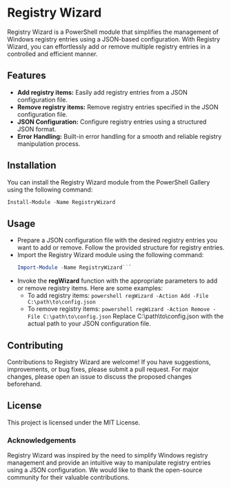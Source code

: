 # Registry Wizard

Registry Wizard is a PowerShell module that simplifies the management of Windows registry entries using a JSON-based configuration. With Registry Wizard, you can effortlessly add or remove multiple registry entries in a controlled and efficient manner.

## Features

- **Add registry items:** Easily add registry entries from a JSON configuration file.
- **Remove registry items:** Remove registry entries specified in the JSON configuration file.
- **JSON Configuration:** Configure registry entries using a structured JSON format.
- **Error Handling:** Built-in error handling for a smooth and reliable registry manipulation process.

## Installation

You can install the Registry Wizard module from the PowerShell Gallery using the following command:

```powershell
Install-Module -Name RegistryWizard
```

## Usage
- Prepare a JSON configuration file with the desired registry entries you want to add or remove. Follow the provided structure for registry entries.
- Import the Registry Wizard module using the following command:
   ```powershell
   Import-Module -Name RegistryWizard```
- Invoke the **regWizard** function with the appropriate parameters to add or remove registry items. Here are some examples:
  - To add registry items: ```powershell regWizard -Action Add -File C:\path\to\config.json```
  - To remove registry items: ```powershell regWizard -Action Remove -File C:\path\to\config.json```
  Replace C:\path\to\config.json with the actual path to your JSON configuration file.

## Contributing
Contributions to Registry Wizard are welcome! 
If you have suggestions, improvements, or bug fixes, please submit a pull request. For major changes, please open an issue to discuss the proposed changes beforehand.

## License
This project is licensed under the MIT License.

### Acknowledgements
Registry Wizard was inspired by the need to simplify Windows registry management and provide an intuitive way to manipulate registry entries using a JSON configuration. We would like to thank the open-source community for their valuable contributions.
